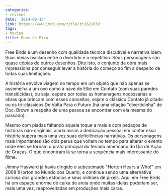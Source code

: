 ```yaml
---
categories:
- reviews
date: '2014-08-15'
link: https://www.imdb.com/title/tt1621039
tags:
- movies
title: Bons de Bico
---
```


Free Birds é um desenho com qualidade técnica discutível e narrativa idem. Suas ideias oscilam entre o divertido e o repetitivo. Seus personagens são quase cópias de outros desenhos. Dito isto, o conjunto da obra mais impressiona por conseguir levar a história do começo ao fim a despeito de todas suas limitações.

A história envolve viagem no tempo em um objeto que não apenas se assemelha a um ovo como à nave de Ellie em Contato (com suas paredes translúcidas), ou seja, espere por todas as homenagens necessárias a obras que brincam com esses conceitos, sejam o clássico Contato já citado ou os tri-clássicos De Volta Para o Futuro (há uma citação "divertidinha" de Doc. Brown a respeito de uma pessoa se encontrar com ela mesma do passado).

Mesmo com piadas faltando aquele toque a mais e com pedaços de histórias não-originais, ainda assim a dedicação pessoal em contar essa história supera mais uma vez suas deficiências narrativas. Os personagens mais importantes são dois perus que voltam no tempo para alterar o evento onde eles se tornam o prato principal do feriado americano do Dia de Ação de Graças. O que encontram lá se torna a sequência mais interessante do filme.

Jimmy Hayward já havia dirigido o subestimado "Horton Hears a Who!" em 2008 (Horton no Mundo dos Quem), e continua sendo uma alternativa curiosa dos grandes estúdios e seus milhões de pixels. Aqui em Free Birds há um espaço enorme de caixa de areia onde muitas ideias poderiam ser, mais uma vez, reaproveitadas em produções mais caras.
